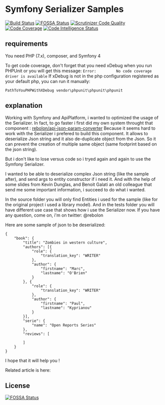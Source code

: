 # Symfony Serializer Samples

<p align="center">

  [![Build Status](https://travis-ci.org/Rebolon/SymfonySerializerSamples.svg?branch=master)](https://travis-ci.org/Rebolon/symfony-serializer-samples)
  [![FOSSA Status](https://app.fossa.io/api/projects/git%2Bgithub.com%2FRebolon%2FSymfonySerializerSamples.svg?type=shield)](https://app.fossa.io/projects/git%2Bgithub.com%2FRebolon%2FSymfonySerializerSamples?ref=badge_shield)
  [![Scrutinizer Code Quality](https://scrutinizer-ci.com/g/Rebolon/SymfonySerializerSamples/badges/quality-score.png?b=master)](https://scrutinizer-ci.com/g/Rebolon/SymfonySerializerSamples/badges/quality-score.png?b=master)
  [![Code Coverage](https://scrutinizer-ci.com/g/Rebolon/SymfonySerializerSamples/badges/coverage.png?b=master)](https://scrutinizer-ci.com/g/Rebolon/SymfonySerializerSamples/?branch=master)
  [![Code Intelligence Status](https://scrutinizer-ci.com/g/Rebolon/SymfonySerializerSamples/badges/code-intelligence.svg?b=master)](https://scrutinizer-ci.com/code-intelligence)
  
</p>

## requirements

You need PHP (7.x), composer, and Symfony 4

To get code coverage, don't forget that you need xDebug when you run PHPUnit or you will get this message: `Error:         No code coverage driver is available`
If xDebug is not in the php configuration registered as your default php, you can run it manually:

```
PathToYouPHPWithXDebug vendor\phpunit\phpunit\phpunit
```

## explanation

Working with Symfony and ApiPlatform, i wanted to optimized the usage of the Serializer. In fact, to go faster i first did my own system throught that component : [rebolon/api-json-param-converter](https://github.com/Rebolon/ApiJsonParamConverterComponent)
Because it seems hard to work with the Serializer i prefered to build this component. It allows to deserialize Json string and it also de-duplicate object from the Json. So it can prevent the creation of multiple same object (same footprint based on the json string).

But i don't like to lose versus code so i tryed again and again to use the Symfony Serializer. 

I wanted to be able to deserialize complex Json string (like the sample after), and send args to entity constructor if i need it.
And with the help of some slides from Kevin Dunglas, and Benoit Galati an old colleague that send me some important information, i succeed to do what i wanted.

In the source folder you will only find Entities i used for the sample (like for the original project i used a library model).
And in the tests folder you will have different use case that shows how i use the Serializer now.
If you have any question, come on, i'm on twitter: @rebolon

Here are some sample of json to be deserialized:

```
{
    "book": {
        "title": "Zombies in western culture",
        "authors": [{
            "role": {
                "translation_key": "WRITER"
            }, 
            "author": {
                "firstname": "Marc", 
                "lastname": "O'Brien"
            }
        }, {
            "role": {
                "translation_key": "WRITER"
            }, 
            "author": {
                "firstname": "Paul", 
                "lastname": "Kyprianou"
            }
        }],
        "serie": {
            "name": "Open Reports Series"
        },
        "reviews": [
        
        ]
    }
}
```

I hope that it will help you !

Related article is here: 

## License
[![FOSSA Status](https://app.fossa.io/api/projects/git%2Bgithub.com%2FRebolon%2FSymfonySerializerSamples.svg?type=large)](https://app.fossa.io/projects/git%2Bgithub.com%2FRebolon%2FSymfonySerializerSamples?ref=badge_large)
